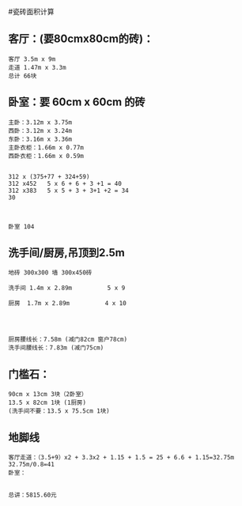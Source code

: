 #瓷砖面积计算

## 客厅：(要80cmx80cm的砖)：

    客厅 3.5m x 9m
    走道 1.47m x 3.3m
    总计 66块

## 卧室：要 60cm x 60cm 的砖

	主卧：3.12m x 3.75m    
	西卧：3.12m x 3.24m
	东卧：3.16m x 3.36m
	主卧衣柜：1.66m x 0.77m	
	西卧衣柜：1.66m x 0.59m
	
	
	312 x (375+77 + 324+59)
	312 x452   5 x 6 + 6 + 3 +1 = 40   
	312 x383   5 x 5 + 3 + 3+1 +2 = 34
	30
	
	
	
	卧室 104
	

## 洗手间/厨房,吊顶到2.5m
 
    地砖 300x300 墙 300x450砖

	洗手间 1.4m x 2.89m          5 x 9   
	
	厨房  1.7m x 2.89m          4 x 10
	
	
	
	
	厨房腰线长：7.58m (减门82cm 窗户78cm)
	洗手间腰线长：7.83m (减门75cm)

## 门槛石：
	90cm x 13cm 3块（2卧室）
	13.5 x 82cm 1块 (1厨房)
	(洗手间不要：13.5 x 75.5cm 1块)

## 地脚线
	
	客厅走道：（3.5+9）x2 + 3.3x2 + 1.15 + 1.5 = 25 + 6.6 + 1.15=32.75m 
	32.75m/0.8=41
	卧室：
	
	
	总讲：5815.60元